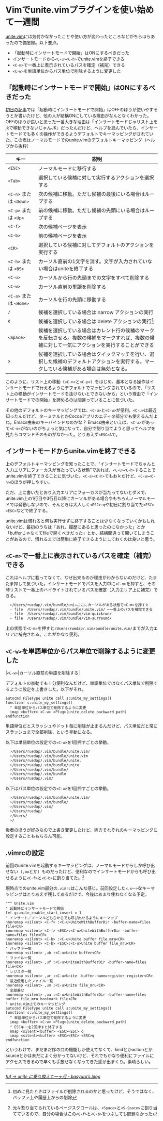 # <span>Vimでunite.vimプラグインを</span><span>使い始めて一週間</span>

[unite.vim](/2011/01/10/vim-unite-plugin)には気付かなかったことや使い方が変わったところなどがちらほらあったので備忘録。以下要点。

- 「起動時にインサートモードで開始」はONにするべきだった
- インサートモードから`<C-u><C-h>`でunite.vimを終了できる
- `<C-m>`で一番上に表示されているパスを確定（補完）できる
- `<C-w>`を単語単位からパス単位で削除するように変更した

<!-- READMORE -->


## 「起動時にインサートモードで開始」はONにするべきだった

[初日の記事](/2011/01/10/vim-unite-plugin)では「起動時にインサートモードで開始」はOFFのほうが使いやすそうとか書いたけど、他の人が結構ONにしている理由がなんとなくわかった。OFFのほうが良いと思った一番大きな理由は「インサートモードじゃリスト上をjkで移動できないじゃんJK」だったんだけど、ヘルプを読んでいたら、インサートモードでも多くの操作ができるようデフォルトでキーマッピングがされていた。この表はノーマルモードでのunite.vimのデフォルトキーマッピング（ヘルプから抜粋）

|キー|説明|
|-|-|
|`<ESC>`|ノーマルモードに移行する|
|`<Tab>`|選択している候補に対して実行するアクションを選択する|
|`<C-n>` または `<Down>`|次の候補に移動。ただし候補の最後にいる場合はループする|
|`<C-p>` または `<Up>`|前の候補に移動。ただし候補の先頭にいる場合はループする|
|`<C-f>`|次の候補ページを表示|
|`<C-b>`|前の候補ページを表示|
|`<CR>`|選択している候補に対してデフォルトのアクションを実行する|
|`<C-h>` または `<BS>`|カーソル直前の1文字を消す。文字が入力されていない場合はuniteを終了する|
|`<C-u>`|カーソルから行の先頭までの文字をすべて削除する|
|`<C-w>`|カーソル直前の単語を削除する|
|`<C-a>` または `<Home>`|カーソルを行の先頭に移動する|
|`/`|候補を選択している場合は narrow アクションの実行|
|`d`|候補を選択している場合は delete アクションの実行[^1]|
|`<Space>`|候補を選択している場合はカレント行の候補のマークを反転させる。複数の候補をマークすれば、複数の候補に対して一気にアクションを実行することができる|
|`x`|候補を選択している場合はクイックマッチを行い、選択した候補のデフォルトアクションを実行する。マークしている候補がある場合は無効となる。|

このように、リスト上の移動（`<C-n>`と`<C-p>`）をはじめ、基本となる操作はインサートモードで行えるようにデフォルトでマッピングされているので、「リスト上の移動がインサートモードを抜けないとできないから」という理由で「インサートモードでの開始」を諦めるのは間違っていることに気づいた。

その他のデフォルトのキーマッピングでは、`<C-u>`と`<C-w>`が便利。`<C-u>`は最近知ったんだけど、ターミナルとかCocoaアプリのエディタ部分でも使えるんだよね。Emacs由来のキーバインドなのかな？ Emacs由来といえば、`<C-a>`があって`<C-e>`がないのがちょっと気になって、自分で割り当てようと思ってヘルプを見たらコマンドそのものがなかった。とりあえず`<ESC>A`で。

## インサートモードからunite.vimを終了できる

上のデフォルトキーマッピングを知ったことで、“インサートモードでちゃんと入力エリアにフォーカスが当たっている状態”であれば、`<C-u><C-h>`することでunite.vimを終了できることに気づいた。`<C-a><C-h>`でもおｋだけど、`<C-u><C-h>`のほうが押しやすい。

ただ、上に書いたとおり入力エリアにフォーカスが当たってないとダメで、unite.vim上の1行目や3行目以降にカーソルがある場合やもちろんノーマルモードでは発動しないので、そんときは大人しく`<ESC>:q`や初日に割り当てた`<ESC><ESC>`などで終了する。

unite.vimは慣れると何も実行せずに終了することは少なくなっていくかもしれないけど、最初のうちは「あれ、履歴にあると思ったのになかった」とか「bufferじゃなくてfileで開くべきだった」とか、結構間違って開いてしまうことがあるので、慣れるまでは簡単に終了できるようにしておくのは良いと思う。


## `<C-m>`で一番上に表示されているパスを確定（補完）できる

これはヘルプに載ってなくて、なぜ出来るのか理由がわからないのだけど、たまたま押して気づいた。インサートモードでパスを入力中に`<C-m>`を押すと、その時リストで一番上のハイライトされているパスを確定（入力エリア上に補完）できる。

~~~ sh
  >/Users/ruedap/.vim/bundle/un|←ここにカーソルがある状態で<C-m>を押すと
  - file  /Users/ruedap/.vim/bundle/unite.vim/ ←一番上のパスを補完できる
  - file  /Users/ruedap/.vim/bundle/vim-quickrun/
  - file  /Users/ruedap/.vim/bundle/vim-surround/
~~~

上の状態で`<C-m>`を押すと`/Users/ruedap/.vim/bundle/unite.vim/`までが入力エリアに補完される。これがかなり便利。


## `<C-w>`を単語単位からパス単位で削除するように変更した

|`<C-w>`|カーソル直前の単語を削除する|

デフォルトの挙動でも十分便利なんだけど、単語単位ではなくパス単位で削除するように設定を上書きした。以下がそれ。

~~~ vim
autocmd FileType unite call s:unite_my_settings()
function! s:unite_my_settings()
  " 単語単位からパス単位で削除するように変更
  imap <buffer> <C-w> <Plug>(unite_delete_backward_path)
endfunction
~~~

単語単位だとスラッシュやドット毎に削除が止まるんだけど、パス単位だと常にスラッシュまで全部削除、という挙動になる。

以下は単語単位の設定での`<C-w>`を1回押すごとの挙動。

~~~ sh
  >/Users/ruedap/.vim/bundle/unite.vim/
  >/Users/ruedap/.vim/bundle/unite.vim
  >/Users/ruedap/.vim/bundle/unite.
  >/Users/ruedap/.vim/bundle/unite
  >/Users/ruedap/.vim/bundle/
  >/Users/ruedap/.vim/bundle
  >/Users/ruedap/.vim/
~~~

以下はパス単位の設定での`<C-w>`を1回押すごとの挙動。

~~~ sh
  >/Users/ruedap/.vim/bundle/unite.vim/
  >/Users/ruedap/.vim/bundle/
  >/Users/ruedap/.vim/
  >/Users/ruedap/
  >/Users/
  >/
~~~

後者のほうが好みなので上書き変更したけど、両方それぞれのキーマッピングに設定することももちろん可能。


## .vimrcの設定

前回のunite.vimを起動するキーマッピングは、ノーマルモードからしか呼び出せない（`,uu`とか）ものだったけど、便利なのでインサートモードからも呼び出せるように`<C-f>`と`<C-b>`に割り当てた。[^2]

現時点でのunite.vim部分の`.vimrc`はこんな感じ。前回設定した`<,u～>`なキーマッピングはとりあえず残してあるだけで、今後はあまり使わなくなる予定。

~~~ vim
""" Unite.vim
" 起動時にインサートモードで開始
let g:unite_enable_start_insert = 1
" インサート／ノーマルどちらからでも呼び出せるようにキーマップ
nnoremap <silent> <C-f> :<C-u>UniteWithBufferDir -buffer-name=files file<CR>
inoremap <silent> <C-f> <ESC>:<C-u>UniteWithBufferDir -buffer-name=files file<CR>
nnoremap <silent> <C-b> :<C-u>Unite buffer file_mru<CR>
inoremap <silent> <C-b> <ESC>:<C-u>Unite buffer file_mru<CR>
" バッファ一覧
nnoremap <silent> ,ub :<C-u>Unite buffer<CR>
" ファイル一覧
nnoremap <silent> ,uf :<C-u>UniteWithBufferDir -buffer-name=files file<CR>
" レジスタ一覧
nnoremap <silent> ,ur :<C-u>Unite -buffer-name=register register<CR>
" 最近使用したファイル一覧
nnoremap <silent> ,um :<C-u>Unite file_mru<CR>
" 全部乗せ
nnoremap <silent> ,ua :<C-u>UniteWithBufferDir -buffer-name=files buffer file_mru bookmark file<CR>
" unite.vim上でのキーマッピング
autocmd FileType unite call s:unite_my_settings()
function! s:unite_my_settings()
  " 単語単位からパス単位で削除するように変更
  imap <buffer> <C-w> <Plug>(unite_delete_backward_path)
  " ESCキーを2回押すと終了する
  nmap <silent><buffer> <ESC><ESC> q
  imap <silent><buffer> <ESC><ESC> <ESC>q
endfunction
~~~

というわけで、まだまだ序の口の機能しか使えてなくて、kindとかactionとかsourceとかは未だによく分かってないけど、それでもかなり便利にファイルにアクセスできるので早くも手放せなくなってきた感が出まくり。素晴らしい。

* * *

<cite>[fuf → unite に乗り換えて一ヶ月 - basyura’s blog](http://d.hatena.ne.jp/basyura/20101005/p1)</cite>

[^1]: 初めに見たときはファイルが削除されるのかと思ったけど、そうではなく、バッファ上や履歴上からの削除
[^2]: 元々割り当てられているページスクロールは、`<Space>`と`<S-Space>`に割り当てているので、自分の場合はこの`<C-f>`と`<C-b>`をつぶしても問題なかった
